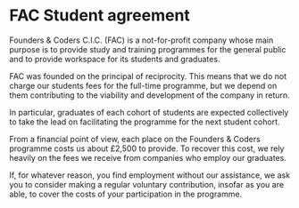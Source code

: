 # FAC Student agreement  

Founders & Coders C.I.C. (FAC) is a not-for-profit company whose main purpose is to provide study and training programmes for the general public and to provide workspace for its students and graduates.

FAC was founded on the principal of reciprocity. This means that we do not charge our students fees for the full-time programme, but we depend on them contributing to the viability and development of the company in return.

In particular, graduates of each cohort of students are expected collectively to take the lead on facilitating the programme for the next student cohort. 

From a financial point of view, each place on the Founders & Coders programme costs us about £2,500 to provide. To recover this cost, we rely heavily on the fees we receive from companies who employ our graduates. 

If, for whatever reason, you find employment without our assistance, we ask you to consider making a regular voluntary contribution, insofar as you are able, to cover the costs of your participation in the programme.
